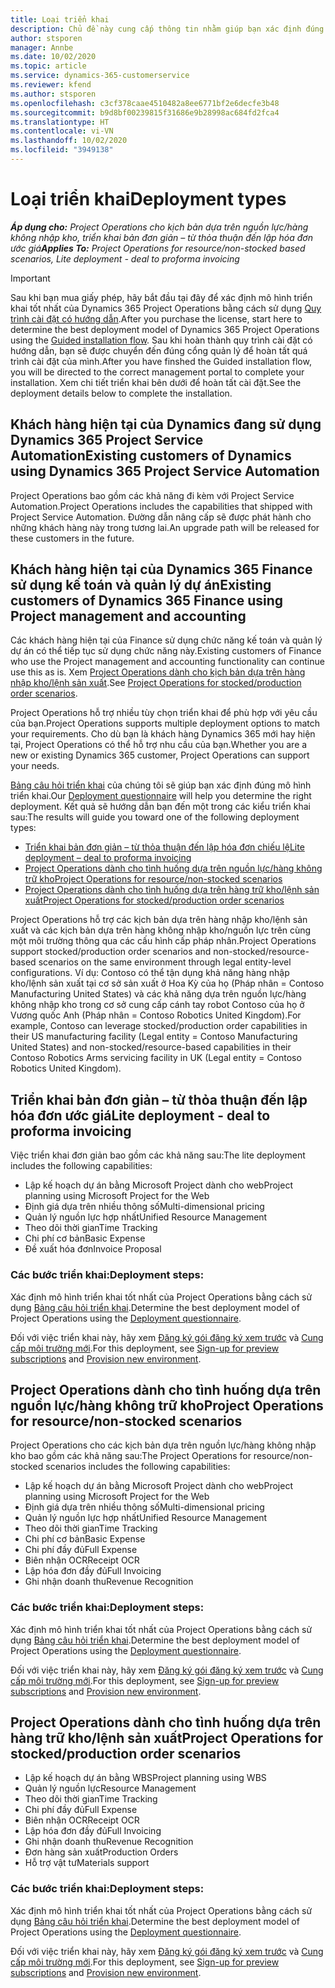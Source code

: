 ```yaml
---
title: Loại triển khai
description: Chủ đề này cung cấp thông tin nhằm giúp bạn xác định đúng loại triển khai Project Operations cho công ty của bạn.
author: stsporen
manager: Annbe
ms.date: 10/02/2020
ms.topic: article
ms.service: dynamics-365-customerservice
ms.reviewer: kfend
ms.author: stsporen
ms.openlocfilehash: c3cf378caae4510482a8ee6771bf2e6decfe3b48
ms.sourcegitcommit: b9d8bf00239815f31686e9b28998ac684fd2fca4
ms.translationtype: HT
ms.contentlocale: vi-VN
ms.lasthandoff: 10/02/2020
ms.locfileid: "3949138"
---
```

# <a name="deployment-types"></a><span data-ttu-id="37544-103">Loại triển khai</span><span class="sxs-lookup"><span data-stu-id="37544-103">Deployment types</span></span>

<span data-ttu-id="37544-104">_**Áp dụng cho:** Project Operations cho kịch bản dựa trên nguồn lực/hàng không nhập kho, triển khai bản đơn giản – từ thỏa thuận đến lập hóa đơn ước giá_</span><span class="sxs-lookup"><span data-stu-id="37544-104">_**Applies To:** Project Operations for resource/non-stocked based scenarios, Lite deployment - deal to proforma invoicing_</span></span>

> [!IMPORTANT]
> <span data-ttu-id="37544-105">Sau khi bạn mua giấy phép, hãy bắt đầu tại đây để xác định mô hình triển khai tốt nhất của Dynamics 365 Project Operations bằng cách sử dụng [Quy trình cài đặt có hướng dẫn](https://aka.ms/provisionprojectoperations).</span><span class="sxs-lookup"><span data-stu-id="37544-105">After you purchase the license, start here to determine the best deployment model of Dynamics 365 Project Operations using the [Guided installation flow](https://aka.ms/provisionprojectoperations).</span></span>
> <span data-ttu-id="37544-106">Sau khi hoàn thành quy trình cài đặt có hướng dẫn, bạn sẽ được chuyển đến đúng cổng quản lý để hoàn tất quá trình cài đặt của mình.</span><span class="sxs-lookup"><span data-stu-id="37544-106">After you have finshed the Guided installation flow, you will be directed to the correct management portal to complete your installation.</span></span> <span data-ttu-id="37544-107">Xem chi tiết triển khai bên dưới để hoàn tất cài đặt.</span><span class="sxs-lookup"><span data-stu-id="37544-107">See the deployment details below to complete the installation.</span></span>


## <a name="existing-customers-of-dynamics-using-dynamics-365-project-service-automation"></a><span data-ttu-id="37544-108">Khách hàng hiện tại của Dynamics đang sử dụng Dynamics 365 Project Service Automation</span><span class="sxs-lookup"><span data-stu-id="37544-108">Existing customers of Dynamics using Dynamics 365 Project Service Automation</span></span>
<span data-ttu-id="37544-109">Project Operations bao gồm các khả năng đi kèm với Project Service Automation.</span><span class="sxs-lookup"><span data-stu-id="37544-109">Project Operations includes the capabilities that shipped with Project Service Automation.</span></span> <span data-ttu-id="37544-110">Đường dẫn nâng cấp sẽ được phát hành cho những khách hàng này trong tương lai.</span><span class="sxs-lookup"><span data-stu-id="37544-110">An upgrade path will be released for these customers in the future.</span></span>

## <a name="existing-customers-of-dynamics-365-finance-using-project-management-and-accounting"></a><span data-ttu-id="37544-111">Khách hàng hiện tại của Dynamics 365 Finance sử dụng kế toán và quản lý dự án</span><span class="sxs-lookup"><span data-stu-id="37544-111">Existing customers of Dynamics 365 Finance using Project management and accounting</span></span> 

<span data-ttu-id="37544-112">Các khách hàng hiện tại của Finance sử dụng chức năng kế toán và quản lý dự án có thể tiếp tục sử dụng chức năng này.</span><span class="sxs-lookup"><span data-stu-id="37544-112">Existing customers of Finance who use the Project management and accounting functionality can continue use this as is.</span></span> <span data-ttu-id="37544-113">Xem [Project Operations dành cho kịch bản dựa trên hàng nhập kho/lệnh sản xuất](#pma).</span><span class="sxs-lookup"><span data-stu-id="37544-113">See [Project Operations for stocked/production order scenarios](#pma).</span></span>

<span data-ttu-id="37544-114">Project Operations hỗ trợ nhiều tùy chọn triển khai để phù hợp với yêu cầu của bạn.</span><span class="sxs-lookup"><span data-stu-id="37544-114">Project Operations supports multiple deployment options to match your requirements.</span></span> <span data-ttu-id="37544-115">Cho dù bạn là khách hàng Dynamics 365 mới hay hiện tại, Project Operations có thể hỗ trợ nhu cầu của bạn.</span><span class="sxs-lookup"><span data-stu-id="37544-115">Whether you are a new or existing Dynamics 365 customer, Project Operations can support your needs.</span></span>

<span data-ttu-id="37544-116">[Bảng câu hỏi triển khai](https://aka.ms/provisionprojectoperations) của chúng tôi sẽ giúp bạn xác định đúng mô hình triển khai.</span><span class="sxs-lookup"><span data-stu-id="37544-116">Our [Deployment questionnaire](https://aka.ms/provisionprojectoperations) will help you determine the right deployment.</span></span> <span data-ttu-id="37544-117">Kết quả sẽ hướng dẫn bạn đến một trong các kiểu triển khai sau:</span><span class="sxs-lookup"><span data-stu-id="37544-117">The results will guide you toward one of the following deployment types:</span></span>

- [<span data-ttu-id="37544-118">Triển khai bản đơn giản – từ thỏa thuận đến lập hóa đơn chiếu lệ</span><span class="sxs-lookup"><span data-stu-id="37544-118">Lite deployment – deal to proforma invoicing</span></span>](#lite)
- [<span data-ttu-id="37544-119">Project Operations dành cho tình huống dựa trên nguồn lực/hàng không trữ kho</span><span class="sxs-lookup"><span data-stu-id="37544-119">Project Operations for resource/non-stocked scenarios</span></span>](#integrated)
- [<span data-ttu-id="37544-120">Project Operations dành cho tình huống dựa trên hàng trữ kho/lệnh sản xuất</span><span class="sxs-lookup"><span data-stu-id="37544-120">Project Operations for stocked/production order scenarios</span></span>](#pma)

<span data-ttu-id="37544-121">Project Operations hỗ trợ các kịch bản dựa trên hàng nhập kho/lệnh sản xuất và các kịch bản dựa trên hàng không nhập kho/nguồn lực trên cùng một môi trường thông qua các cấu hình cấp pháp nhân.</span><span class="sxs-lookup"><span data-stu-id="37544-121">Project Operations support stocked/production order scenarios and non-stocked/resource-based scenarios on the same environment through legal entity-level configurations.</span></span> <span data-ttu-id="37544-122">Ví dụ: Contoso có thể tận dụng khả năng hàng nhập kho/lệnh sản xuất tại cơ sở sản xuất ở Hoa Kỳ của họ (Pháp nhân = Contoso Manufacturing United States) và các khả năng dựa trên nguồn lực/hàng không nhập kho trong cơ sở cung cấp cánh tay robot Contoso của họ ở Vương quốc Anh (Pháp nhân = Contoso Robotics United Kingdom).</span><span class="sxs-lookup"><span data-stu-id="37544-122">For example, Contoso can leverage stocked/production order capabilities in their US manufacturing facility (Legal entity = Contoso Manufacturing United States) and non-stocked/resource-based capabilities in their Contoso Robotics Arms servicing facility in UK (Legal entity = Contoso Robotics United Kingdom).</span></span>

## <a name="a-namelitelite-deployment---deal-to-proforma-invoicing"></a><span data-ttu-id="37544-123"><a name="lite"><a/>Triển khai bản đơn giản – từ thỏa thuận đến lập hóa đơn ước giá</span><span class="sxs-lookup"><span data-stu-id="37544-123"><a name="lite"><a/>Lite deployment - deal to proforma invoicing</span></span>
<span data-ttu-id="37544-124">Việc triển khai đơn giản bao gồm các khả năng sau:</span><span class="sxs-lookup"><span data-stu-id="37544-124">The lite deployment includes the following capabilities:</span></span>

- <span data-ttu-id="37544-125">Lập kế hoạch dự án bằng Microsoft Project dành cho web</span><span class="sxs-lookup"><span data-stu-id="37544-125">Project planning using Microsoft Project for the Web</span></span>
- <span data-ttu-id="37544-126">Định giá dựa trên nhiều thông số</span><span class="sxs-lookup"><span data-stu-id="37544-126">Multi-dimensional pricing</span></span>
- <span data-ttu-id="37544-127">Quản lý nguồn lực hợp nhất</span><span class="sxs-lookup"><span data-stu-id="37544-127">Unified Resource Management</span></span>
- <span data-ttu-id="37544-128">Theo dõi thời gian</span><span class="sxs-lookup"><span data-stu-id="37544-128">Time Tracking</span></span>
- <span data-ttu-id="37544-129">Chi phí cơ bản</span><span class="sxs-lookup"><span data-stu-id="37544-129">Basic Expense</span></span>
- <span data-ttu-id="37544-130">Đề xuất hóa đơn</span><span class="sxs-lookup"><span data-stu-id="37544-130">Invoice Proposal</span></span>

### <a name="deployment-steps"></a><span data-ttu-id="37544-131">Các bước triển khai:</span><span class="sxs-lookup"><span data-stu-id="37544-131">Deployment steps:</span></span>
<span data-ttu-id="37544-132">Xác định mô hình triển khai tốt nhất của Project Operations bằng cách sử dụng [Bảng câu hỏi triển khai](https://aka.ms/provisionprojectoperations).</span><span class="sxs-lookup"><span data-stu-id="37544-132">Determine the best deployment model of Project Operations using the [Deployment questionnaire](https://aka.ms/provisionprojectoperations).</span></span>

<span data-ttu-id="37544-133">Đối với việc triển khai này, hãy xem [Đăng ký gói đăng ký xem trước](lite-preview-subscription-sign-up.md) và [Cung cấp môi trường mới](lite-deployment.md).</span><span class="sxs-lookup"><span data-stu-id="37544-133">For this deployment, see [Sign-up for preview subscriptions](lite-preview-subscription-sign-up.md) and [Provision new environment](lite-deployment.md).</span></span> 


## <a name="a-nameintegratedproject-operations-for-resourcenon-stocked-scenarios"></a><span data-ttu-id="37544-134"><a name="integrated"><a/>Project Operations dành cho tình huống dựa trên nguồn lực/hàng không trữ kho</span><span class="sxs-lookup"><span data-stu-id="37544-134"><a name="integrated"><a/>Project Operations for resource/non-stocked scenarios</span></span>
<span data-ttu-id="37544-135">Project Operations cho các kịch bản dựa trên nguồn lực/hàng không nhập kho bao gồm các khả năng sau:</span><span class="sxs-lookup"><span data-stu-id="37544-135">The Project Operations for resource/non-stocked scenarios includes the following capabilities:</span></span>
  
- <span data-ttu-id="37544-136">Lập kế hoạch dự án bằng Microsoft Project dành cho web</span><span class="sxs-lookup"><span data-stu-id="37544-136">Project planning using Microsoft Project for the Web</span></span>
- <span data-ttu-id="37544-137">Định giá dựa trên nhiều thông số</span><span class="sxs-lookup"><span data-stu-id="37544-137">Multi-dimensional pricing</span></span>
- <span data-ttu-id="37544-138">Quản lý nguồn lực hợp nhất</span><span class="sxs-lookup"><span data-stu-id="37544-138">Unified Resource Management</span></span>
- <span data-ttu-id="37544-139">Theo dõi thời gian</span><span class="sxs-lookup"><span data-stu-id="37544-139">Time Tracking</span></span>
- <span data-ttu-id="37544-140">Chi phí cơ bản</span><span class="sxs-lookup"><span data-stu-id="37544-140">Basic Expense</span></span>
- <span data-ttu-id="37544-141">Chi phí đầy đủ</span><span class="sxs-lookup"><span data-stu-id="37544-141">Full Expense</span></span>
- <span data-ttu-id="37544-142">Biên nhận OCR</span><span class="sxs-lookup"><span data-stu-id="37544-142">Receipt OCR</span></span>
- <span data-ttu-id="37544-143">Lập hóa đơn đầy đủ</span><span class="sxs-lookup"><span data-stu-id="37544-143">Full Invoicing</span></span>
- <span data-ttu-id="37544-144">Ghi nhận doanh thu</span><span class="sxs-lookup"><span data-stu-id="37544-144">Revenue Recognition</span></span>

### <a name="deployment-steps"></a><span data-ttu-id="37544-145">Các bước triển khai:</span><span class="sxs-lookup"><span data-stu-id="37544-145">Deployment steps:</span></span>
<span data-ttu-id="37544-146">Xác định mô hình triển khai tốt nhất của Project Operations bằng cách sử dụng [Bảng câu hỏi triển khai](https://aka.ms/provisionprojectoperations).</span><span class="sxs-lookup"><span data-stu-id="37544-146">Determine the best deployment model of Project Operations using the [Deployment questionnaire](https://aka.ms/provisionprojectoperations).</span></span>

<span data-ttu-id="37544-147">Đối với việc triển khai này, hãy xem [Đăng ký gói đăng ký xem trước](resource-sign-up-preview-subscription.md) và [Cung cấp môi trường mới](resource-provision-new-environment.md).</span><span class="sxs-lookup"><span data-stu-id="37544-147">For this deployment, see [Sign-up for preview subscriptions](resource-sign-up-preview-subscription.md) and [Provision new environment](resource-provision-new-environment.md).</span></span> 


## <a name="project-operations-for-stockedproduction-order-scenarios"></a><a name="pma"></a><span data-ttu-id="37544-148">Project Operations dành cho tình huống dựa trên hàng trữ kho/lệnh sản xuất</span><span class="sxs-lookup"><span data-stu-id="37544-148">Project Operations for stocked/production order scenarios</span></span>

- <span data-ttu-id="37544-149">Lập kế hoạch dự án bằng WBS</span><span class="sxs-lookup"><span data-stu-id="37544-149">Project planning using WBS</span></span>
- <span data-ttu-id="37544-150">Quản lý nguồn lực</span><span class="sxs-lookup"><span data-stu-id="37544-150">Resource Management</span></span>
- <span data-ttu-id="37544-151">Theo dõi thời gian</span><span class="sxs-lookup"><span data-stu-id="37544-151">Time Tracking</span></span>
- <span data-ttu-id="37544-152">Chi phí đầy đủ</span><span class="sxs-lookup"><span data-stu-id="37544-152">Full Expense</span></span>
- <span data-ttu-id="37544-153">Biên nhận OCR</span><span class="sxs-lookup"><span data-stu-id="37544-153">Receipt OCR</span></span>
- <span data-ttu-id="37544-154">Lập hóa đơn đầy đủ</span><span class="sxs-lookup"><span data-stu-id="37544-154">Full Invoicing</span></span>
- <span data-ttu-id="37544-155">Ghi nhận doanh thu</span><span class="sxs-lookup"><span data-stu-id="37544-155">Revenue Recognition</span></span>
- <span data-ttu-id="37544-156">Đơn hàng sản xuất</span><span class="sxs-lookup"><span data-stu-id="37544-156">Production Orders</span></span>
- <span data-ttu-id="37544-157">Hỗ trợ vật tư</span><span class="sxs-lookup"><span data-stu-id="37544-157">Materials support</span></span>

### <a name="deployment-steps"></a><span data-ttu-id="37544-158">Các bước triển khai:</span><span class="sxs-lookup"><span data-stu-id="37544-158">Deployment steps:</span></span>
<span data-ttu-id="37544-159">Xác định mô hình triển khai tốt nhất của Project Operations bằng cách sử dụng [Bảng câu hỏi triển khai](https://aka.ms/provisionprojectoperations).</span><span class="sxs-lookup"><span data-stu-id="37544-159">Determine the best deployment model of Project Operations using the [Deployment questionnaire](https://aka.ms/provisionprojectoperations).</span></span>

<span data-ttu-id="37544-160">Đối với việc triển khai này, hãy xem [Đăng ký gói đăng ký xem trước](https://docs.microsoft.com/dynamics365/fin-ops-core/dev-itpro/dev-tools/sign-up-preview-subscription?toc=/dynamics365/finance/toc.json) và [Cung cấp môi trường mới](https://docs.microsoft.com/dynamics365/fin-ops-core/dev-itpro/deployment/deploy-demo-environment?toc=/dynamics365/finance/toc.json).</span><span class="sxs-lookup"><span data-stu-id="37544-160">For this deployment, see [Sign-up for preview subscriptions](https://docs.microsoft.com/dynamics365/fin-ops-core/dev-itpro/dev-tools/sign-up-preview-subscription?toc=/dynamics365/finance/toc.json) and [Provision new environment](https://docs.microsoft.com/dynamics365/fin-ops-core/dev-itpro/deployment/deploy-demo-environment?toc=/dynamics365/finance/toc.json).</span></span> 



